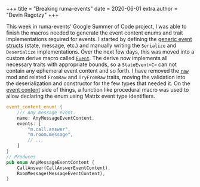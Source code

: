 +++
title = "Breaking ruma-events"
date = 2020-06-01
extra.author = "Devin Ragotzy"
+++

This week in ruma-events' Google Summer of Code project, I was able to finish the macros needed to generate the event content enums and trait implementations required for events. I started by defining the [generic event structs](https://github.com/ruma/ruma-events/pull/107) (state, message, etc.) and manually writing the `Serialize` and `Deserialize` implementations. Over the next few days, this was moved into a custom derive macro called [`Event`](https://github.com/ruma/ruma-events/pull/108). The derive now implements all necessary traits with appropriate bounds, so a `StateEvent<C>` can not contain any ephemeral event content and so forth. I have removed the [`raw`](https://github.com/ruma/ruma-events/pull/111) mod and related `FromRaw` and `TryFromRaw` traits, moving the validation into the deserialization and constructor for the few types that needed it. On the [event content](https://github.com/ruma/ruma-events/pull/106) side of things, a function like procedural macro was used to allow declaring the enum using Matrix event type identifiers.
```rust
event_content_enum! {
    /// Any message event.
    name: AnyMessageEventContent,
    events: [
        "m.call.answer",
        "m.room.message",
        // ...
    ]
}
// Produces
pub enum AnyMessageEventContent {
    CallAnswer(CallAnswerEventContent),
    RoomMessage(MessageEventContent),
}
```
